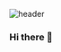 ![header](https://capsule-render.vercel.app/api?type=wave&color=auto&height=300&text=Welcome%20to%20my%20Github&section=header&fontSize=90)

### Hi there 👋

<!--
**sunpl13/sunpl13** is a ✨ _special_ ✨ repository because its `README.md` (this file) appears on your GitHub profile.

Here are some ideas to get you started:

- 🔭 I’m currently working on ...
- 🌱 I’m currently learning ...
- 👯 I’m looking to collaborate on ...
- 🤔 I’m looking for help with ...
- 💬 Ask me about ...
- 📫 How to reach me: ...
- 😄 Pronouns: ...
- ⚡ Fun fact: ...
-->
